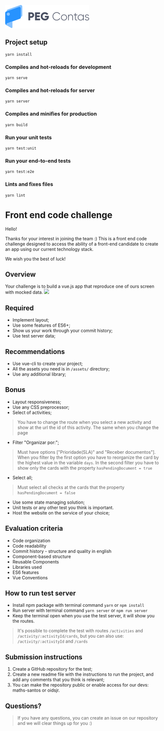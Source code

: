 [![](/peg-contas.png)]()

## Project setup
```
yarn install
```

### Compiles and hot-reloads for development
```
yarn serve
```

### Compiles and hot-reloads for server
```
yarn server
```

### Compiles and minifies for production
```
yarn build
```

### Run your unit tests
```
yarn test:unit
```

### Run your end-to-end tests
```
yarn test:e2e
```

### Lints and fixes files
```
yarn lint
```

# Front end code challenge
Hello!

Thanks for your interest in joining the team :)
This is a front end code challenge designed to access the ability of a front-end candidate to create an app using our current technology stack.

We wish you the best of luck!

## Overview 
Your challenge is to build a vue.js app that reproduce one of ours screen with mocked data. [![](/test-goal.jpg)]()

## Required
- Implement layout;
- Use some features of ES6+;
- Show us your work through your commit history;
- Use test server data;

## Recommendations
- Use vue-cli to create your project;
- All the assets you need is in `/assets/` directory;
- Use any additional library;

## Bonus
- Layout responsiveness;
- Use any CSS preprocessor;
- Select of activities;
> You have to change the route when you select a new activity and show at the url the id of this activity. The same when you change the page
- Filter "Organizar por:";
> Must have options ["Prioridade(SLA)" and "Receber documentos"]. When you filter by the first option you have to reorganize the card by the highest value in the variable `days`. In the second filter you have to show only the cards with the property `hasPendingDocument = true`
- Select all;
> Must select all checks at the cards that the property `hasPendingDocument = false`
- Use some state managing solution;
- Unit tests or any other test you think is important.
- Host the website on the service of your choice;

## Evaluation criteria
- Code organization
- Code readability
- Commit history - structure and quality in english
- Component-based structure
- Reusable Components
- Libraries used
- ES6 features
- Vue Conventions

## How to run test server
- Install npm package with terminal command `yarn` or `npm install`
- Run server with terminal command `yarn server` or `npm run server`
- Keep the terminal open when you use the test server, it will show you the routes.
> It's possible to complete the test with routes `/activities` and `/activity/:activityId/cards`, but you can also use: `/activity/:activityId` and `/cards`

## Submission instructions
1. Create a GitHub repository for the test;
2. Create a new readme file with the instructions to run the project, and add any comments that you think is relevant;
3. You can make the repository public or enable access for our devs: maths-santos or oidsjr.

## Questions? 
> If you have any questions, you can create an issue on our repository and we will clear things up for you :)
